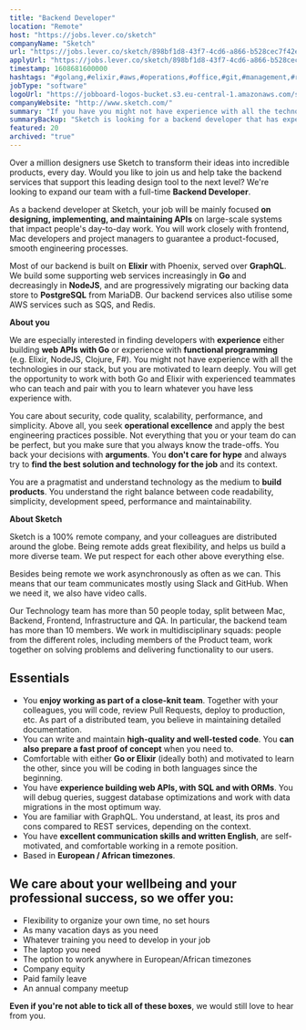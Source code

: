 ```yaml
---
title: "Backend Developer"
location: "Remote"
host: "https://jobs.lever.co/sketch"
companyName: "Sketch"
url: "https://jobs.lever.co/sketch/898bf1d8-43f7-4cd6-a866-b528cec7f42e"
applyUrl: "https://jobs.lever.co/sketch/898bf1d8-43f7-4cd6-a866-b528cec7f42e/apply"
timestamp: 1608681600000
hashtags: "#golang,#elixir,#aws,#operations,#office,#git,#management,#redis,#postgresql"
jobType: "software"
logoUrl: "https://jobboard-logos-bucket.s3.eu-central-1.amazonaws.com/sketch"
companyWebsite: "http://www.sketch.com/"
summary: "If you have you might not have experience with all the technologies in our stack, but you are motivated to learn deeply, Sketch is looking for someone with your knowledge."
summaryBackup: "Sketch is looking for a backend developer that has experience in: #nodejs, #ui/ux, #clojure."
featured: 20
archived: "true"
---
```


Over a million designers use Sketch to transform their ideas into incredible products, every day. Would you like to join us and help take the backend services that support this leading design tool to the next level? We're looking to expand our team with a full-time **Backend Developer**.

As a backend developer at Sketch, your job will be mainly focused **on designing, implementing, and maintaining APIs** on large-scale systems that impact people's day-to-day work. You will work closely with frontend, Mac developers and project managers to guarantee a product-focused, smooth engineering processes.

Most of our backend is built on **Elixir** with Phoenix, served over **GraphQL**. We build some supporting web services increasingly in **Go** and decreasingly in **NodeJS**, and are progressively migrating our backing data store to **PostgreSQL** from MariaDB. Our backend services also utilise some AWS services such as SQS, and Redis.

**About you**

We are especially interested in finding developers with **experience** either building **web APIs with Go** or experience with **functional programming** (e.g. Elixir, NodeJS, Clojure, F#). You might not have experience with all the technologies in our stack, but you are motivated to learn deeply. You will get the opportunity to work with both Go and Elixir with experienced teammates who can teach and pair with you to learn whatever you have less experience with.

You care about security, code quality, scalability, performance, and simplicity. Above all, you seek **operational excellence** and apply the best engineering practices possible. Not everything that you or your team do can be perfect, but you make sure that you always know the trade-offs. You back your decisions with **arguments**. You **don't care for hype** and always try to **find the best solution and technology for the job** and its context.

You are a pragmatist and understand technology as the medium to **build products**. You understand the right balance between code readability, simplicity, development speed, performance and maintainability.

**About Sketch**

Sketch is a 100% remote company, and your colleagues are distributed around the globe. Being remote adds great flexibility, and helps us build a more diverse team. We put respect for each other above everything else.

Besides being remote we work asynchronously as often as we can. This means that our team communicates mostly using Slack and GitHub. When we need it, we also have video calls.

Our Technology team has more than 50 people today, split between Mac, Backend, Frontend, Infrastructure and QA. In particular, the backend team has more than 10 members. We work in multidisciplinary squads: people from the different roles, including members of the Product team, work together on solving problems and delivering functionality to our users.

## Essentials

*   You **enjoy working as part of a close-knit team**. Together with your colleagues, you will code, review Pull Requests, deploy to production, etc. As part of a distributed team, you believe in maintaining detailed documentation.
*   You can write and maintain **high-quality and well-tested code**. You **can also prepare a fast proof of concept** when you need to.
*   Comfortable with either **Go or Elixir** (ideally both) and motivated to learn the other, since you will be coding in both languages since the beginning.
*   You have **experience building web APIs, with SQL and with ORMs**. You will debug queries, suggest database optimizations and work with data migrations in the most optimum way.
*   You are familiar with GraphQL. You understand, at least, its pros and cons compared to REST services, depending on the context.
*   You have **excellent communication skills and written English**, are self-motivated, and comfortable working in a remote position.
*   Based in **European / African timezones**.

## We care about your wellbeing and your professional success, so we offer you:

*   Flexibility to organize your own time, no set hours
*   As many vacation days as you need
*   Whatever training you need to develop in your job
*   The laptop you need
*   The option to work anywhere in European/African timezones
*   Company equity
*   Paid family leave 
*   An annual company meetup

**Even if you're not able to tick all of these boxes**, we would still love to hear from you.
